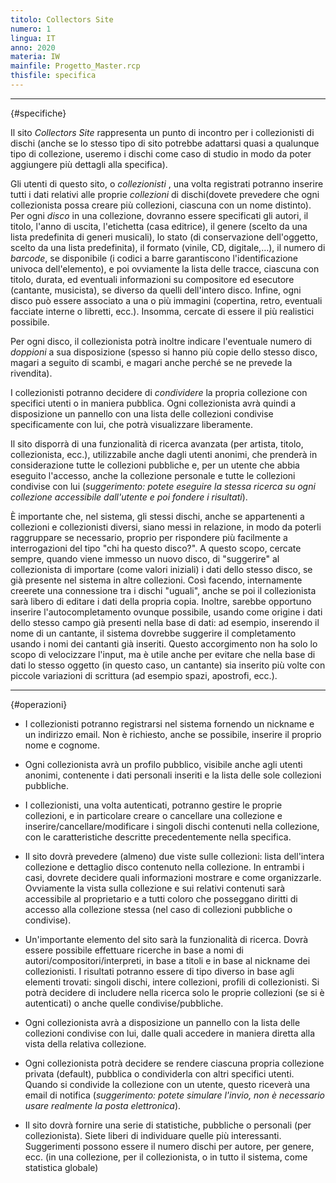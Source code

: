 ```yaml
---
titolo: Collectors Site
numero: 1
lingua: IT
anno: 2020
materia: IW
mainfile: Progetto_Master.rcp
thisfile: specifica
---
```


-------

{#specifiche}

Il sito *Collectors Site* rappresenta un punto di
incontro per i collezionisti di dischi (anche se lo stesso tipo di sito
potrebbe adattarsi quasi a qualunque tipo di collezione, useremo i dischi come
caso di studio in modo da poter aggiungere più dettagli alla specifica).

Gli utenti di questo sito, o *collezionisti* , una volta
registrati potranno inserire tutti i dati relativi alle proprie *collezioni* di
dischi(dovete prevedere che ogni collezionista possa creare più
collezioni, ciascuna con un nome distinto). Per ogni *disco* in una
collezione, dovranno essere specificati gli autori, il titolo, l'anno di uscita,
l'etichetta (casa editrice), il genere (scelto da una lista predefinita di generi
musicali), lo stato (di conservazione dell'oggetto, scelto da una lista
predefinita), il formato (vinile, CD, digitale,...), il numero di *barcode*,
se disponibile (i codici a barre garantiscono l'identificazione univoca
dell'elemento), e poi ovviamente la lista delle tracce, ciascuna con titolo,
durata, ed eventuali informazioni su compositore ed esecutore (cantante,
musicista), se diverso da quelli dell'intero disco. Infine, ogni disco può
essere associato a una o più immagini (copertina, retro, eventuali facciate
interne o libretti, ecc.). Insomma, cercate di essere il più realistici
possibile.

Per ogni disco, il collezionista potrà inoltre indicare
l'eventuale numero di *doppioni* a sua disposizione (spesso si hanno più
copie dello stesso disco, magari a seguito di scambi, e magari anche perché se
ne prevede la rivendita).

I collezionisti potranno decidere di *condividere* la
propria collezione con specifici utenti o in maniera pubblica. Ogni
collezionista avrà quindi a disposizione un pannello con una lista delle
collezioni condivise specificamente con lui, che potrà visualizzare
liberamente.

Il sito disporrà di una funzionalità di ricerca avanzata
(per artista, titolo, collezionista, ecc.), utilizzabile anche dagli utenti
anonimi, che prenderà in considerazione tutte le collezioni pubbliche e, per un
utente che abbia eseguito l'accesso, anche la collezione personale e tutte le
collezioni condivise con lui (*suggerimento: potete eseguire la stessa
ricerca su ogni collezione accessibile dall'utente e poi fondere i risultati*).

È importante che, nel sistema, gli stessi dischi, anche se
appartenenti a collezioni e collezionisti diversi, siano messi in relazione, in
modo da poterli raggruppare se necessario, proprio per rispondere più
facilmente a interrogazioni del tipo "chi ha questo disco?". A questo scopo,
cercate sempre, quando viene immesso un nuovo disco, di "suggerire" al
collezionista di importare (come valori iniziali) i dati dello stesso disco, se
già presente nel sistema in altre collezioni. Così facendo, internamente
creerete una connessione tra i dischi "uguali", anche se poi il collezionista
sarà libero di editare i dati della propria copia. Inoltre, sarebbe opportuno
inserire l'autocompletamento ovunque possibile, usando come origine i dati
dello stesso campo già presenti nella base di dati: ad esempio, inserendo il
nome di un cantante, il sistema dovrebbe suggerire il completamento usando i
nomi dei cantanti già inseriti. Questo accorgimento non ha solo lo scopo di
velocizzare l'input, ma è utile anche per evitare che nella base di dati lo
stesso oggetto (in questo caso, un cantante) sia inserito più volte con piccole
variazioni di scrittura (ad esempio spazi, apostrofi, ecc.).

-------

{#operazioni}

- I collezionisti potranno registrarsi nel sistema fornendo un
  nickname e un indirizzo email. Non è richiesto, anche se possibile, inserire il
  proprio nome e cognome.

- Ogni collezionista avrà un profilo pubblico, visibile anche agli
  utenti anonimi, contenente i dati personali inseriti e la lista delle sole
  collezioni pubbliche.

- I collezionisti, una volta autenticati, potranno gestire le
  proprie collezioni, e in particolare creare o cancellare una collezione e
  inserire/cancellare/modificare i singoli dischi contenuti nella collezione, con
  le caratteristiche descritte precedentemente nella specifica.

- Il sito dovrà prevedere (almeno) due viste sulle collezioni:
  lista dell'intera collezione e dettaglio disco contenuto nella collezione. In
  entrambi i casi, dovrete decidere quali informazioni mostrare e come
  organizzarle. Ovviamente la vista sulla collezione e sui relativi contenuti
  sarà accessibile al proprietario e a tutti coloro che posseggano diritti di
  accesso alla collezione stessa (nel caso di collezioni pubbliche o condivise).

- Un'importante elemento del sito sarà la funzionalità di ricerca. Dovrà
  essere possibile effettuare ricerche in base a nomi di
  autori/compositori/interpreti, in base a titoli e in base al nickname dei
  collezionisti. I risultati potranno essere di tipo diverso in base agli
  elementi trovati: singoli dischi, intere collezioni, profili di collezionisti.
  Si potrà decidere di includere nella ricerca solo le proprie collezioni (se si
  è autenticati) o anche quelle condivise/pubbliche.

- Ogni collezionista avrà a disposizione un pannello con la lista
  delle collezioni condivise con lui, dalle quali accedere in maniera diretta
  alla vista della relativa collezione.

- Ogni collezionista potrà decidere se rendere ciascuna propria
  collezione privata (default), pubblica o condividerla con altri specifici
  utenti. Quando si condivide la collezione con un utente, questo riceverà una
  email di notifica (*suggerimento: potete simulare l'invio, non è necessario
  usare realmente la posta elettronica*).

- Il sito dovrà fornire una serie di statistiche, pubbliche o
  personali (per collezionista). Siete liberi di individuare quelle più
  interessanti. Suggerimenti possono essere il numero dischi per autore, per
  genere, ecc. (in una collezione, per il collezionista, o in tutto il sistema,
  come statistica globale)  

